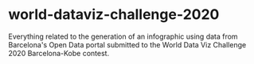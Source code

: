 # world-dataviz-challenge-2020
Everything related to the generation of an infographic using data from Barcelona's Open Data portal submitted to the World Data Viz Challenge 2020 Barcelona-Kobe contest. 
